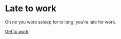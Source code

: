 # Late to work

Oh no you were asleep for to long, you're late for work.

[Get to work](forgived.md)
